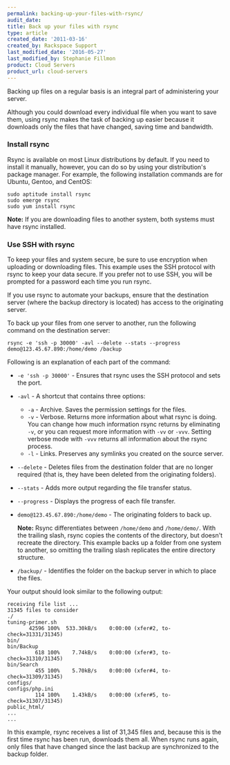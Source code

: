 ```yaml
---
permalink: backing-up-your-files-with-rsync/
audit_date:
title: Back up your files with rsync
type: article
created_date: '2011-03-16'
created_by: Rackspace Support
last_modified_date: '2016-05-27'
last_modified_by: Stephanie Fillmon
product: Cloud Servers
product_url: cloud-servers
---
```


Backing up files on a regular basis is an integral part of administering
your server.

Although you could download every individual file when you want to save them, using rsync makes the task of backing up easier because it downloads only the files that have changed, saving time and bandwidth.

### Install rsync

Rsync is available on most Linux distributions by default. If you need to install it manually, however, you can do so by using your distribution's package manager. For example, the following installation commands are for Ubuntu, Gentoo, and CentOS:

    sudo aptitude install rsync
    sudo emerge rsync
    sudo yum install rsync

**Note:** If you are downloading files to another system, both systems must have rsync installed.

### Use SSH with rsync

To keep your files and system secure, be sure to use encryption when uploading or downloading files. This example uses the SSH protocol with rsync to keep your data secure. If you prefer not to use SSH, you will be prompted for a password each time you run rsync.

If you use rsync to automate your backups, ensure that the destination server (where the backup directory
is located) has access to the originating server.

To back up your files from one server to another, run the following command on the destination server:

    rsync -e 'ssh -p 30000' -avl --delete --stats --progress demo@123.45.67.890:/home/demo /backup

Following is an explanation of each part of the command:

-  `-e 'ssh -p 30000'` - Ensures that rsync uses the SSH protocol and sets the
port.

-  `-avl` - A shortcut that contains three options:

    -  `-a` - Archive. Saves the permission settings for the files.
    -  `-v` - Verbose. Returns more information about what rsync is doing. You can change how much information rsync returns by eliminating `-v`, or you can request more information with `-vv` or `-vvv`. Setting verbose mode with `-vvv` returns all information about the rsync process.
    -  `-l` - Links. Preserves any symlinks you created on the source server.

-  `--delete` - Deletes files from the destination folder that are no longer
required (that is, they have been deleted from the originating folders).

-  `--stats` - Adds more output regarding the file transfer status.

-  `--progress` - Displays the progress of each file transfer.

-  `demo@123.45.67.890:/home/demo` - The originating folders to back up.

   **Note:** Rsync differentiates between `/home/demo` and `/home/demo/`. With the trailing slash, rsync copies the contents of the directory, but doesn't recreate the directory. This example backs up a folder from one system to another, so omitting the trailing slash replicates the entire directory structure.

-  `/backup/` - Identifies the folder on the backup server in which to place the files.

Your output should look similar to the following output:

    receiving file list ...
    31345 files to consider
    ./
    tuning-primer.sh
           42596 100%  533.30kB/s    0:00:00 (xfer#2, to-check=31331/31345)
    bin/
    bin/Backup
             618 100%    7.74kB/s    0:00:00 (xfer#3, to-check=31310/31345)
    bin/Search
             455 100%    5.70kB/s    0:00:00 (xfer#4, to-check=31309/31345)
    configs/
    configs/php.ini
             114 100%    1.43kB/s    0:00:00 (xfer#5, to-check=31307/31345)
    public_html/
    ...
    ...

In this example, rsync receives a list of 31,345 files and, because this is the first time rsync has been run, downloads them all. When rsync runs again, only files that have changed since the last backup are synchronized to the backup folder.
